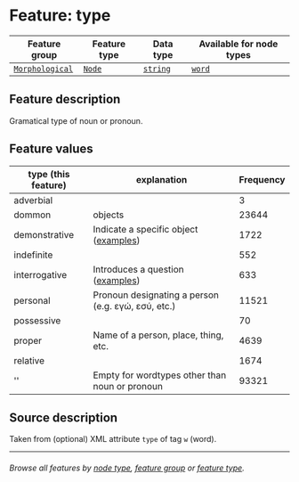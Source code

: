 # Feature: type

Feature group | Feature type | Data type | Available for node types
---  | --- | --- | ---
[`Morphological`](featuresbygroup.md#morphological-features) | [`Node`](featuresbyfeaturetype.md#node-features) | [`string`](featuresbydatatype.md#string-datatype)  | [`word`](featuresbynodetype.md#word-nodes)

## Feature description

Gramatical type of noun or pronoun.

## Feature values

type (this feature) | explanation | Frequency
---- | ---- | ---
adverbial |  | 3
dommon | objects | 23644
demonstrative | Indicate a specific object ([examples](https://ugg.readthedocs.io/en/latest/determiner_demonstrative.html)) | 1722
indefinite | | 552
interrogative |  Introduces a question ([examples](https://ugg.readthedocs.io/en/latest/determiner_interrogative.html)) | 633
personal | Pronoun designating a person (e.g. εγώ, εσύ, etc.) | 11521
possessive | | 70
proper | Name of a person, place, thing, etc. | 4639
relative |  | 1674
'' | Empty for wordtypes other than noun or pronoun | 93321

## Source description

Taken from (optional) XML attribute `type` of tag `w` (word).

---
###### *Browse all features by [node type](featuresbynodetype.md#readme), [feature group](featuresbygroup.md#readme) or [feature type](featuresbyfeaturetype.md#readme).*

